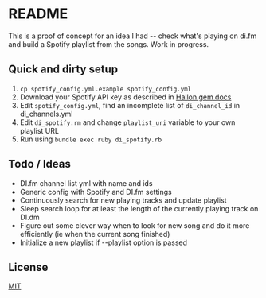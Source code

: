 # README

This is a proof of concept for an idea I had -- check what's playing on di.fm and build a Spotify playlist from the songs. Work in progress.

## Quick and dirty setup

1. `cp spotify_config.yml.example spotify_config.yml`
2. Download your Spotify API key as described in [Hallon gem docs](https://github.com/Burgestrand/Hallon#prerequisites)
3. Edit `spotify_config.yml`, find an incomplete list of `di_channel_id` in di_channels.yml
4. Edit `di_spotify.rm` and change `playlist_uri` variable to your own playlist URL
5. Run using `bundle exec ruby di_spotify.rb`

## Todo / Ideas

* DI.fm channel list yml with name and ids
* Generic config with Spotify and DI.fm settings
* Continuously search for new playing tracks and update playlist
* Sleep search loop for at least the length of the currently playing track on DI.dm
* Figure out some clever way when to look for new song and do it more efficiently (ie when the current song finished)
* Initialize a new playlist if --playlist option is passed


## License

[MIT](http://opensource.org/licenses/MIT)
